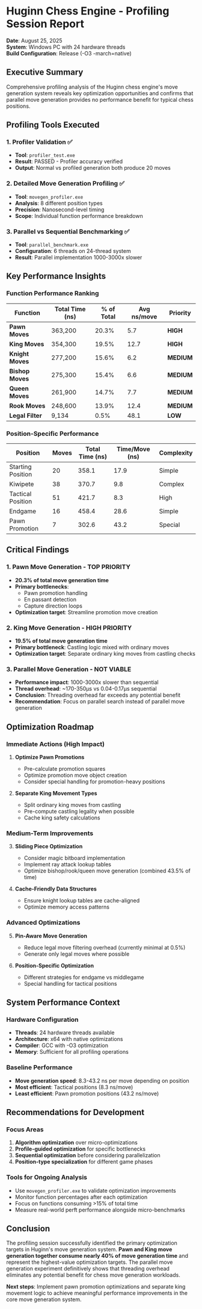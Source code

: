 # Huginn Chess Engine - Profiling Session Report
**Date**: August 25, 2025  
**System**: Windows PC with 24 hardware threads  
**Build Configuration**: Release (-O3 -march=native)

## Executive Summary

Comprehensive profiling analysis of the Huginn chess engine's move generation system reveals key optimization opportunities and confirms that parallel move generation provides no performance benefit for typical chess positions.

## Profiling Tools Executed

### 1. Profiler Validation ✅
- **Tool**: `profiler_test.exe`
- **Result**: PASSED - Profiler accuracy verified
- **Output**: Normal vs profiled generation both produce 20 moves

### 2. Detailed Move Generation Profiling ✅
- **Tool**: `movegen_profiler.exe`
- **Analysis**: 8 different position types
- **Precision**: Nanosecond-level timing
- **Scope**: Individual function performance breakdown

### 3. Parallel vs Sequential Benchmarking ✅
- **Tool**: `parallel_benchmark.exe`
- **Configuration**: 6 threads on 24-thread system
- **Result**: Parallel implementation 1000-3000x slower

## Key Performance Insights

### Function Performance Ranking
| Function | Total Time (ns) | % of Total | Avg ns/move | Priority |
|----------|----------------|------------|-------------|----------|
| **Pawn Moves** | 363,200 | 20.3% | 5.7 | **HIGH** |
| **King Moves** | 354,300 | 19.5% | 12.7 | **HIGH** |
| **Knight Moves** | 277,200 | 15.6% | 6.2 | **MEDIUM** |
| **Bishop Moves** | 275,300 | 15.4% | 6.6 | **MEDIUM** |
| **Queen Moves** | 261,900 | 14.7% | 7.7 | **MEDIUM** |
| **Rook Moves** | 248,600 | 13.9% | 12.4 | **MEDIUM** |
| **Legal Filter** | 9,134 | 0.5% | 48.1 | **LOW** |

### Position-Specific Performance
| Position | Moves | Total Time (ns) | Time/Move (ns) | Complexity |
|----------|-------|----------------|----------------|------------|
| Starting Position | 20 | 358.1 | 17.9 | Simple |
| Kiwipete | 38 | 370.7 | 9.8 | Complex |
| Tactical Position | 51 | 421.7 | 8.3 | High |
| Endgame | 16 | 458.4 | 28.6 | Simple |
| Pawn Promotion | 7 | 302.6 | 43.2 | Special |

## Critical Findings

### 1. Pawn Move Generation - TOP PRIORITY
- **20.3% of total move generation time**
- **Primary bottlenecks**:
  - Pawn promotion handling
  - En passant detection
  - Capture direction loops
- **Optimization target**: Streamline promotion move creation

### 2. King Move Generation - HIGH PRIORITY  
- **19.5% of total move generation time**
- **Primary bottleneck**: Castling logic mixed with ordinary moves
- **Optimization target**: Separate ordinary king moves from castling checks

### 3. Parallel Move Generation - NOT VIABLE
- **Performance impact**: 1000-3000x slower than sequential
- **Thread overhead**: ~170-350μs vs 0.04-0.17μs sequential
- **Conclusion**: Threading overhead far exceeds any potential benefit
- **Recommendation**: Focus on parallel search instead of parallel move generation

## Optimization Roadmap

### Immediate Actions (High Impact)
1. **Optimize Pawn Promotions**
   - Pre-calculate promotion squares
   - Optimize promotion move object creation
   - Consider special handling for promotion-heavy positions

2. **Separate King Movement Types**
   - Split ordinary king moves from castling
   - Pre-compute castling legality when possible
   - Cache king safety calculations

### Medium-Term Improvements
3. **Sliding Piece Optimization**
   - Consider magic bitboard implementation
   - Implement ray attack lookup tables
   - Optimize bishop/rook/queen move generation (combined 43.5% of time)

4. **Cache-Friendly Data Structures**
   - Ensure knight lookup tables are cache-aligned
   - Optimize memory access patterns

### Advanced Optimizations
5. **Pin-Aware Move Generation**
   - Reduce legal move filtering overhead (currently minimal at 0.5%)
   - Generate only legal moves where possible

6. **Position-Specific Optimization**
   - Different strategies for endgame vs middlegame
   - Special handling for tactical positions

## System Performance Context

### Hardware Configuration
- **Threads**: 24 hardware threads available
- **Architecture**: x64 with native optimizations
- **Compiler**: GCC with -O3 optimization
- **Memory**: Sufficient for all profiling operations

### Baseline Performance
- **Move generation speed**: 8.3-43.2 ns per move depending on position
- **Most efficient**: Tactical positions (8.3 ns/move)
- **Least efficient**: Pawn promotion positions (43.2 ns/move)

## Recommendations for Development

### Focus Areas
1. **Algorithm optimization** over micro-optimizations
2. **Profile-guided optimization** for specific bottlenecks
3. **Sequential optimization** before considering parallelization
4. **Position-type specialization** for different game phases

### Tools for Ongoing Analysis
- Use `movegen_profiler.exe` to validate optimization improvements
- Monitor function percentages after each optimization
- Focus on functions consuming >15% of total time
- Measure real-world perft performance alongside micro-benchmarks

## Conclusion

The profiling session successfully identified the primary optimization targets in Huginn's move generation system. **Pawn and King move generation together consume nearly 40% of move generation time** and represent the highest-value optimization targets. The parallel move generation experiment definitively shows that threading overhead eliminates any potential benefit for chess move generation workloads.

**Next steps**: Implement pawn promotion optimizations and separate king movement logic to achieve meaningful performance improvements in the core move generation system.
